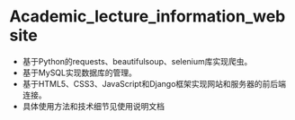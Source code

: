 # Academic_lecture_information_website
* 基于Python的requests、beautifulsoup、selenium库实现爬虫。
* 基于MySQL实现数据库的管理。
* 基于HTML5、CSS3、JavaScript和Django框架实现网站和服务器的前后端连接。
* 具体使用方法和技术细节见使用说明文档
